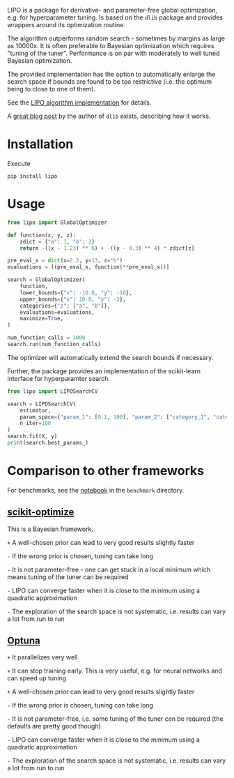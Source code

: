 LIPO is a package for derivative- and parameter-free global optimization, e.g.
for hyperparameter tuning. Is based on
the `dlib` package and provides wrappers around its optimization routine.

The algorithm outperforms random search - sometimes by margins as large as 10000x. It is often preferable to
Bayesian optimization which requires "tuning of the tuner". Performance is on par with moderately to well tuned Bayesian
optimization.

The provided implementation has the option to automatically enlarge the search space if bounds are found to be
too restrictive (i.e. the optimum being to close to one of them).

See the [LIPO algorithm implementation](http://dlib.net/python/index.html#dlib.find_max_global) for details.

A [great blog post](http://blog.dlib.net/2017/12/a-global-optimization-algorithm-worth.html) by the author of
`dlib` exists, describing how it works.

# Installation

Execute

`pip install lipo`

# Usage

```python
from lipo import GlobalOptimizer

def function(x, y, z):
    zdict = {"a": 1, "b": 2}
    return -((x - 1.23) ** 6) + -((y - 0.3) ** 4) * zdict[z]

pre_eval_x = dict(x=2.3, y=13, z="b")
evaluations = [(pre_eval_x, function(**pre_eval_x))]

search = GlobalOptimizer(
    function,
    lower_bounds={"x": -10.0, "y": -10},
    upper_bounds={"x": 10.0, "y": -3},
    categories={"z": ["a", "b"]},
    evaluations=evaluations,
    maximize=True,
)

num_function_calls = 1000
search.run(num_function_calls)
```

The optimizer will automatically extend the search bounds if necessary.

Further, the package provides an implementation of the scikit-learn interface for
hyperparamter search.

```python
from lipo import LIPOSearchCV

search = LIPOSearchCV(
    estimator,
    param_space={"param_1": [0.1, 100], "param_2": ["category_1", "category_2"]},
    n_iter=100
)
search.fit(X, y)
print(search.best_params_)
```

# Comparison to other frameworks

For benchmarks, see the [notebook](benchmarks/benchmarks.ipynb) in the `benchmark` directory.

## [scikit-optimize](https://scikit-optimize.github.io/)

This is a Bayesian framework.

`+` A well-chosen prior can lead to very good results slightly faster

`-` If the wrong prior is chosen, tuning can take long

`-` It is not parameter-free - one can get stuck in a local minimum which means tuning of the tuner can be required

`-` LIPO can converge faster when it is close to the minimum using a quadratic approximation

`-` The exploration of the search space is not systematic, i.e. results can vary a lot from run to run

## [Optuna](https://optuna.readthedocs.io/)

`+` It parallelizes very well

`+` It can stop training early. This is very useful, e.g. for neural networks and can speed up tuning

`+` A well-chosen prior can lead to very good results slightly faster

`-` If the wrong prior is chosen, tuning can take long

`-` It is not parameter-free, i.e. some tuning of the tuner can be required (the defaults are pretty good though)

`-` LIPO can converge faster when it is close to the minimum using a quadratic approximation

`-` The exploration of the search space is not systematic, i.e. results can vary a lot from run to run
